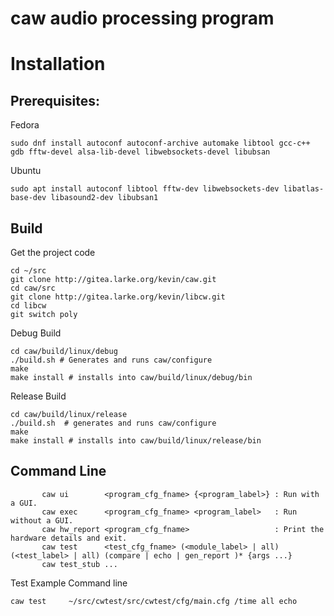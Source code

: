 # __caw__ audio processing program

# Installation


## Prerequisites:

Fedora
```
sudo dnf install autoconf autoconf-archive automake libtool gcc-c++ gdb fftw-devel alsa-lib-devel libwebsockets-devel libubsan  
```

Ubuntu
```
sudo apt install autoconf libtool fftw-dev libwebsockets-dev libatlas-base-dev libasound2-dev libubsan1 
```


## Build

Get the project code
```
cd ~/src
git clone http://gitea.larke.org/kevin/caw.git
cd caw/src
git clone http://gitea.larke.org/kevin/libcw.git
cd libcw
git switch poly
```

Debug Build
```
cd caw/build/linux/debug
./build.sh # Generates and runs caw/configure
make
make install # installs into caw/build/linux/debug/bin
```

Release Build
```
cd caw/build/linux/release
./build.sh  # generates and runs caw/configure
make
make install # installs into caw/build/linux/release/bin
```


## Command Line

```
       caw ui        <program_cfg_fname> {<program_label>} : Run with a GUI.
       caw exec      <program_cfg_fname> <program_label>   : Run without a GUI.
       caw hw_report <program_cfg_fname>                   : Print the hardware details and exit.
       caw test      <test_cfg_fname> (<module_label> | all) (<test_label> | all) (compare | echo | gen_report )* {args ...}
       caw test_stub ...
```

Test Example Command line
```
caw test     ~/src/cwtest/src/cwtest/cfg/main.cfg /time all echo
```
